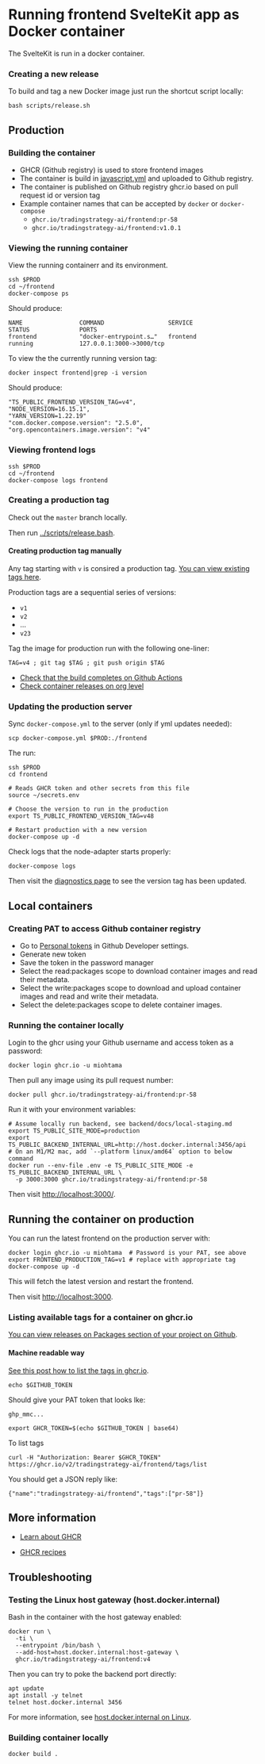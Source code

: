 # Running frontend SvelteKit app as Docker container

The SvelteKit is run in a docker container.

### Creating a new release

To build and tag a new Docker image just run the shortcut script locally:

```shell
bash scripts/release.sh
```

## Production

### Building the container

- GHCR (Github registry) is used to store frontend images
- The container is build in [javascript.yml](../.github/workflows/javascript.yml) and uploaded to Github registry.
- The container is published on Github registry ghcr.io based on pull request id or version tag
- Example container names that can be accepted by `docker` or `docker-compose`
  - `ghcr.io/tradingstrategy-ai/frontend:pr-58`
  - `ghcr.io/tradingstrategy-ai/frontend:v1.0.1`

### Viewing the running container

View the running containerr and its environment.

```shell
ssh $PROD
cd ~/frontend
docker-compose ps
```

Should produce:

```
NAME                COMMAND                  SERVICE             STATUS              PORTS
frontend            "docker-entrypoint.s…"   frontend            running             127.0.0.1:3000->3000/tcp
```

To view the the currently running version tag:

```shell
docker inspect frontend|grep -i version
```

Should produce:

```
"TS_PUBLIC_FRONTEND_VERSION_TAG=v4",
"NODE_VERSION=16.15.1",
"YARN_VERSION=1.22.19"
"com.docker.compose.version": "2.5.0",
"org.opencontainers.image.version": "v4"
```

### Viewing frontend logs

```shell
ssh $PROD
cd ~/frontend
docker-compose logs frontend
```

### Creating a production tag

Check out the `master` branch locally.

Then run [../scripts/release.bash](release.bash).

#### Creating production tag manually

Any tag starting with `v` is consired a production tag.
[You can view existing tags here](https://github.com/tradingstrategy-ai/frontend/pkgs/container/frontend).

Production tags are a sequential series of versions:

- `v1`
- `v2`
- ...
- `v23`

Tag the image for production run with the following one-liner:

```shell
TAG=v4 ; git tag $TAG ; git push origin $TAG
```

- [Check that the build completes on Github Actions](https://github.com/tradingstrategy-ai/frontend/actions)
- [Check container releases on org level](https://github.com/orgs/tradingstrategy-ai/packages)

### Updating the production server

Sync `docker-compose.yml` to the server (only if yml updates needed):

```shell
scp docker-compose.yml $PROD:./frontend
```

The run:

```shell
ssh $PROD
cd frontend

# Reads GHCR token and other secrets from this file
source ~/secrets.env

# Choose the version to run in the production
export TS_PUBLIC_FRONTEND_VERSION_TAG=v48

# Restart production with a new version
docker-compose up -d
```

Check logs that the node-adapter starts properly:

```shell
docker-compose logs
```

Then visit the [diagnostics page](https://tradingstrategy.ai/diagnostics) to see the version tag has been updated.

## Local containers

### Creating PAT to access Github container registry

- Go to [Personal tokens](https://github.com/settings/tokens) in Github Developer settings.
- Generate new token
- Save the token in the password manager
- Select the read:packages scope to download container images and read their metadata.
- Select the write:packages scope to download and upload container images and read and write their metadata.
- Select the delete:packages scope to delete container images.

### Running the container locally

Login to the ghcr using your Github username and access token as a password:

```shell
docker login ghcr.io -u miohtama
```

Then pull any image using its pull request number:

```shell
docker pull ghcr.io/tradingstrategy-ai/frontend:pr-58
```

Run it with your environment variables:

```shell
# Assume locally run backend, see backend/docs/local-staging.md
export TS_PUBLIC_SITE_MODE=production
export TS_PUBLIC_BACKEND_INTERNAL_URL=http://host.docker.internal:3456/api
# On an M1/M2 mac, add `--platform linux/amd64` option to below command
docker run --env-file .env -e TS_PUBLIC_SITE_MODE -e TS_PUBLIC_BACKEND_INTERNAL_URL \
  -p 3000:3000 ghcr.io/tradingstrategy-ai/frontend:pr-58
```

Then visit [http://localhost:3000/](http://localhost:3000/).

## Running the container on production

You can run the latest frontend on the production server with:

```shell
docker login ghcr.io -u miohtama  # Password is your PAT, see above
export FRONTEND_PRODUCTION_TAG=v1 # replace with appropriate tag
docker-compose up -d
```

This will fetch the latest version and restart the frontend.

Then visit [http://localhost:3000](http://localhost:3000).

### Listing available tags for a container on ghcr.io

[You can view releases on Packages section of your project on Github](https://github.com/tradingstrategy-ai/frontend/pkgs/container/frontend).

#### Machine readable way

[See this post how to list the tags in ghcr.io](https://github.community/t/how-to-check-if-a-container-image-exists-on-ghcr/154836/6).

```shell
echo $GITHUB_TOKEN
```

Should give your PAT token that looks lke:

```
ghp_mmc...
```

```shell
export GHCR_TOKEN=$(echo $GITHUB_TOKEN | base64)
```

To list tags

```
curl -H "Authorization: Bearer $GHCR_TOKEN" https://ghcr.io/v2/tradingstrategy-ai/frontend/tags/list
```

You should get a JSON reply like:

```
{"name":"tradingstrategy-ai/frontend","tags":["pr-58"]}
```

## More information

- [Learn about GHCR](https://docs.github.com/en/packages/working-with-a-github-packages-registry/working-with-the-docker-registry)

- [GHCR recipes](https://nira.com/github-container-registry/)

## Troubleshooting

### Testing the Linux host gateway (host.docker.internal)

Bash in the container with the host gateway enabled:

```shell
docker run \
  -ti \
  --entrypoint /bin/bash \
  --add-host=host.docker.internal:host-gateway \
  ghcr.io/tradingstrategy-ai/frontend:v4
```

Then you can try to poke the backend port directly:

```shell
apt update
apt install -y telnet
telnet host.docker.internal 3456
```

For more information, see [host.docker.internal on Linux](https://stackoverflow.com/questions/48546124/what-is-linux-equivalent-of-host-docker-internal).

### Building container locally

```shell
docker build .
```
